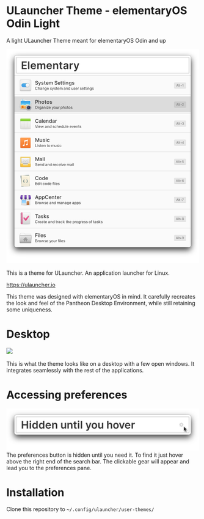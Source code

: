 # ULauncher Theme - elementaryOS Odin Light

A light ULauncher Theme meant for elementaryOS Odin and up

<img src="https://github.com/heidefinnischen/ULauncher-elementary_Light_Theme/blob/main/preview.png" width="600" />

This is a theme for ULauncher. An application launcher for Linux. 

https://ulauncher.io

This theme was designed with elementaryOS in mind. It carefully recreates the look and feel of the Pantheon Desktop Environment, while still retaining some uniqueness.

# Desktop

<img src="https://github.com/heidefinnischen/ULauncher-elementary_Light_Theme/blob/main/desktop-ligh.png"/>

This is what the theme looks like on a desktop with a few open windows. It integrates seamlessly with the rest of the applications.

# Accessing preferences

<img src="https://github.com/heidefinnischen/ULauncher-elementary_Light_Theme/blob/main/hidden_preferences.png" width="600" />
The preferences button is hidden until you need it. To find it just hover above the right end of the search bar. The clickable gear will appear and lead you to the preferences pane.

# Installation

Clone this repository to  `~/.config/ulauncher/user-themes/`
